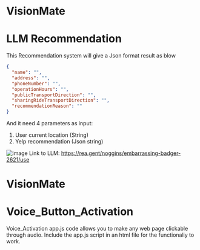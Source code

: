 # VisionMate













# LLM Recommendation
This Recommendation system will give a Json format result as blow
```json
{
  "name": "",
  "address": "",
  "phoneNumber": "",
  "operationHours": "",
  "publicTransportDirection": "",
  "sharingRideTransportDirection": "",
  "recommendationReason": ""
}
```
And it need 4 parameters as input:
1. User current location (String)
2. Yelp recommendation (Json string)

![image](https://github.com/user-attachments/assets/8eda6fa2-d6be-4da0-8690-ab79b2d5384f)
Link to LLM: https://rea.gent/noggins/embarrassing-badger-2621/use

# VisionMate













# Voice_Button_Activation
Voice_Activation app.js code allows you to make any web page clickable through audio. Include the app.js script in an html file for the functionaliy to work. 

